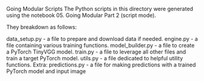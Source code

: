 Going Modular Scripts
The Python scripts in this directory were generated using the notebook 05. Going Modular Part 2 (script mode).

They breakdown as follows:

data_setup.py - a file to prepare and download data if needed.
engine.py - a file containing various training functions.
model_builder.py - a file to create a PyTorch TinyVGG model.
train.py - a file to leverage all other files and train a target PyTorch model.
utils.py - a file dedicated to helpful utility functions.
Extra: predictions.py - a file for making predictions with a trained PyTorch model and input image
